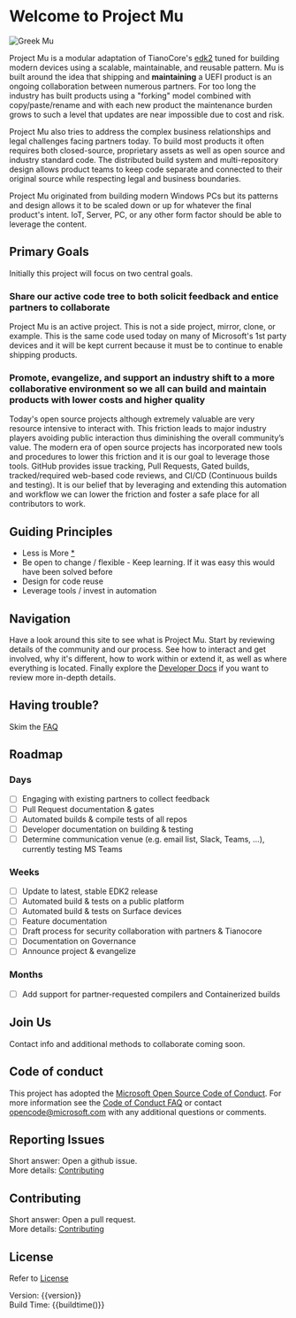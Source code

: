 # Welcome to Project Mu

![Greek Mu](img/project_mu.png)

Project Mu is a modular adaptation of TianoCore's [edk2](https://github.com/tianocore/edk2) tuned for building modern devices using a scalable, maintainable, and reusable pattern.  Mu is built around the idea that shipping and **maintaining** a UEFI product is an ongoing collaboration between numerous partners.  For too long the industry has built products using a "forking" model combined with copy/paste/rename and with each new product the maintenance burden grows to such a level that updates are near impossible due to cost and risk.  

Project Mu also tries to address the complex business relationships and legal challenges facing partners today.  To build most products it often requires both closed-source, proprietary assets as well as open source and industry standard code.  The distributed build system and multi-repository design allows product teams to keep code separate and connected to their original source while respecting legal and business boundaries.  

Project Mu originated from building modern Windows PCs but its patterns and design allows it to be scaled down or up for whatever the final product's intent.  IoT, Server, PC, or any other form factor should be able to leverage the content.  

## Primary Goals

Initially this project will focus on two central goals.

### Share our active code tree to both solicit feedback and entice partners to collaborate

Project Mu is an active project.  This is not a side project, mirror, clone, or example.  This is the same code used today on many of Microsoft's 1st party devices and it will be kept current because it must be to continue to enable shipping products.  

### Promote, evangelize, and support an industry shift to a more collaborative environment so we all can build and maintain products with lower costs and higher quality

Today's open source projects although extremely valuable are very resource intensive to interact with.  This friction leads to major industry players avoiding public interaction thus diminishing the overall community’s value.  The modern era of open source projects has incorporated new tools and procedures to lower this friction and it is our goal to leverage those tools.  GitHub provides issue tracking, Pull Requests, Gated builds, tracked/required web-based code reviews, and CI/CD (Continuous builds and testing).   It is our belief that by leveraging and extending this automation and workflow we can lower the friction and foster a safe place for all contributors to work.  

## Guiding Principles

* Less is More [*](faq#is-this-really-following-less-is-more)
* Be open to change / flexible - Keep learning.  If it was easy this would have been solved before
* Design for code reuse
* Leverage tools / invest in automation

## Navigation

Have a look around this site to see what is Project Mu.  Start by reviewing details of the community and our process.  See how to interact and get involved, why it's different, how to work within or extend it, as well as where everything is located.  Finally explore the [Developer Docs](DeveloperDocs/developer_docs.md) if you want to review more in-depth details.  

## Having trouble?

Skim the [FAQ](faq)

## Roadmap

### Days

* [ ] Engaging with existing partners to collect feedback
* [ ] Pull Request documentation & gates
* [ ] Automated builds & compile tests of all repos
* [ ] Developer documentation on building & testing
* [ ] Determine communication venue (e.g. email list, Slack, Teams, ...), currently testing MS Teams

### Weeks

* [ ] Update to latest, stable EDK2 release
* [ ] Automated build & tests on a public platform
* [ ] Automated build & tests on Surface devices
* [ ] Feature documentation
* [ ] Draft process for security collaboration with partners & Tianocore
* [ ] Documentation on Governance
* [ ] Announce project & evangelize

### Months

* [ ] Add support for partner-requested compilers and Containerized builds

## Join Us

Contact info and additional methods to collaborate coming soon.

## Code of conduct

This project has adopted the [Microsoft Open Source Code of Conduct](https://opensource.microsoft.com/codeofconduct/).  For more information see the [Code of Conduct FAQ](https://opensource.microsoft.com/codeofconduct/faq/) or contact [opencode@microsoft.com](mailto:opencode@microsoft.com) with any additional questions or comments.

## Reporting Issues

Short answer: Open a github issue.  
More details: [Contributing](How/contributing)

## Contributing

Short answer: Open a pull request.  
More details: [Contributing](How/contributing)

## License

Refer to [License](license)

Version: {{version}}  
Build Time: {{buildtime()}}
